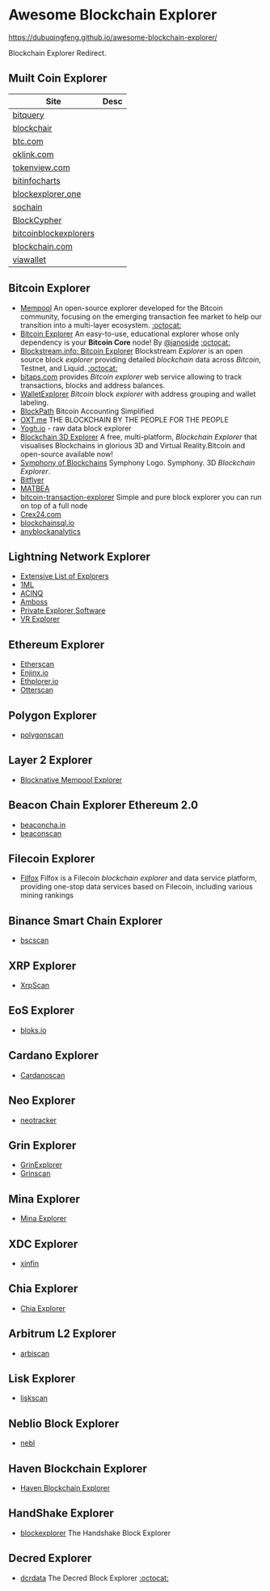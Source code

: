 # Awesome Blockchain Explorer

https://dubuqingfeng.github.io/awesome-blockchain-explorer/

Blockchain Explorer Redirect.


## Muilt Coin Explorer



| Site                                                         | Desc |
| ------------------------------------------------------------ | ---- |
| [bitquery](https://explorer.bitquery.io/)                    |      |
| [blockchair](https://blockchair.com/)                        |      |
| [btc.com](https://btc.com/)                                  |      |
| [oklink.com](https://www.oklink.com/)                        |      |
| [tokenview.com](https://tokenview.com/)                      |      |
| [bitinfocharts](https://bitinfocharts.com)                   |      |
| [blockexplorer.one](https://blockexplorer.one/bitcoin/mainnet) |      |
| [sochain](https://sochain.com/)                              |      |
| [BlockCypher](https://live.blockcypher.com/)                 |      |
| [bitcoinblockexplorers](https://bitcoinblockexplorers.com/)  |      |
| [blockchain.com](https://www.blockchain.com/explorer)        |      |
| [viawallet](https://explorer.viawallet.com)                  |      |





## Bitcoin Explorer



+ [Mempool](https://mempool.space)  An open-source explorer developed for the Bitcoin community,  focusing on the emerging transaction fee market to help our transition  into a multi-layer ecosystem.     [:octocat:](https://github.com/mempool/mempool)
+ [Bitcoin Explorer](https://bitcoinexplorer.org/)  An easy-to-use, educational explorer whose only dependency is your **Bitcoin Core** node! By [@janoside](https://github.com/janoside)   [:octocat:](https://github.com/janoside/btc-rpc-explorer)
+ [Blockstream.info: Bitcoin Explorer](https://blockstream.info/) Blockstream *Explorer* is an open source block *explorer* providing detailed *blockchain* data across *Bitcoin*, Testnet, and Liquid.   [:octocat:](https://github.com/Blockstream/esplora)
+ [bitaps.com](https://bitaps.com/) provides *Bitcoin explorer* web service allowing to track transactions, blocks and address balances. 
+ [WalletExplorer](https://www.walletexplorer.com/) *Bitcoin* block *explorer* with address grouping and wallet labeling. 
+ [BlockPath](https://blockpath.com/) Bitcoin Accounting Simplified
+ [OXT.me](https://oxt.me/)  THE BLOCKCHAIN BY THE PEOPLE FOR THE PEOPLE
+ [Yogh.io](https://yogh.io/) - raw data block explorer
+ [Blockchain 3D Explorer](https://blockchain3d.info/)  A free, multi-platform, *Blockchain Explorer* that visualises Blockchains in glorious 3D and Virtual Reality.Bitcoin and open-source available now!
+ [Symphony of Blockchains](https://symphony.iohk.io/en/) Symphony Logo. Symphony. 3D *Blockchain Explorer*.
+ [Bitflyer](https://chainflyer.bitflyer.com/) 
+ [MATBEA](https://matbea.net/)
+ [bitcoin-transaction-explorer](https://github.com/yogh-io/bitcoin-transaction-explorer)  Simple and pure block explorer you can run on top of a full node    
+ [Crex24.com](https://crex24.com/explorer/btc)
+ [blockchainsql.io](http://blockchainsql.io/explorer)
+ [anyblockanalytics](https://www.anyblockanalytics.com)



## Lightning Network Explorer



- [Extensive List of Explorers](https://gist.github.com/bretton/798ec38165ffabc719d91e0f4f67552d)
- [1ML](https://1ml.com/)
- [ACINQ](https://explorer.acinq.co)
- [Amboss](https://amboss.space/)
- [Private Explorer Software](https://github.com/xsb/lngraph)
- [VR Explorer](https://bl.ocks.org/tyzbit/d1c83732d2767bb955125d41f5921888)



## Ethereum Explorer



+ [Etherscan](https://etherscan.io/) 
+ [Enjinx.io](https://enjinx.io/eth/blocks)
+ [Ethplorer.io](https://ethplorer.io/)
+ [Otterscan](https://github.com/wmitsuda/otterscan)



## Polygon Explorer



+ [polygonscan](https://polygonscan.com/)



## Layer 2 Explorer



+ [Blocknative Mempool Explorer](https://explorer.blocknative.com/)



## Beacon Chain Explorer Ethereum 2.0



+ [beaconcha.in](https://beaconcha.in/)
+ [beaconscan](https://beaconscan.com/)



## Filecoin Explorer



+ [Filfox](https://filfox.info/en) Filfox is a Filecoin *blockchain explorer* and data service platform, providing one-stop data services based on Filecoin, including various mining rankings



## Binance Smart Chain Explorer



+ [bscscan](https://bscscan.com/)



## XRP Explorer



+ [XrpScan](https://xrpscan.com/)



## EoS Explorer



+ [bloks.io](https://bloks.io/)



## Cardano Explorer



+ [Cardanoscan](https://cardanoscan.io/)



## Neo Explorer



+ [neotracker](https://neotracker.io/)



## Grin Explorer



+ [GrinExplorer](https://grinexplorer.net/)
+ [Grinscan](https://grinscan.net/)



## Mina Explorer



+ [Mina Explorer](https://minaexplorer.com/)



## XDC Explorer



+ [xinfin](https://explorer.xinfin.network/home)



## Chia Explorer



+ [Chia Explorer](https://www.chiaexplorer.com/blockchain/blocks)



## Arbitrum L2 Explorer



+ [arbiscan](https://arbiscan.io/)



## Lisk Explorer



+ [liskscan](https://liskscan.com/)



## Neblio Block Explorer



+ [nebl](https://explorer.nebl.io/)



## Haven Blockchain Explorer



+ [Haven Blockchain Explorer](https://explorer.havenprotocol.org/)



## HandShake Explorer



+ [blockexplorer](https://blockexplorer.com/) The Handshake Block Explorer


## Decred Explorer



+ [dcrdata](https://dcrdata.decred.org/) The Decred Block Explorer [:octocat:](https://github.com/decred/dcrdata/)

